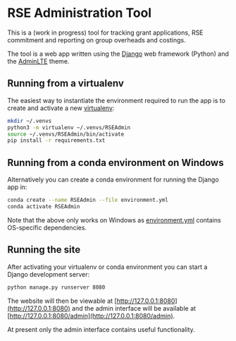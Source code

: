 # RSE Administration Tool

This is a (work in progress) tool for tracking grant applications, RSE commitment and reporting on group overheads and costings.

The tool is a web app written using the [Django][django] web framework (Python) 
and the [AdminLTE][adminlte2] theme.

## Running from a virtualenv

The easiest way to instantiate the environment required to run the app is to 
create and activate a new [virtualenv][virtualenv]:

```sh
mkdir ~/.venvs
python3 -m virtualenv ~/.venvs/RSEAdmin
source ~/.venvs/RSEAdmin/bin/activate
pip install -r requirements.txt
```

## Running from a conda environment on Windows

Alternatively you can create a conda environment for running the Django app in:

```sh
conda create --name RSEAdmin --file environment.yml
conda activate RSEAdmin
```

Note that the above only works on Windows as [environment.yml](environment.yml) contains OS-specific dependencies.
    
## Running the site

After activating your virtualenv or conda environment you can start a Django development server:

```sh
python manage.py runserver 8080
```
    
The website will then be viewable at [http://127.0.0.1:8080](http://127.0.0.1:8080) and 
the admin interface will be available at [http://127.0.0.1:8080/admin](http://127.0.0.1:8080/admin).

At present only the admin interface contains useful functionality.

[adminlte2]: https://django-adminlte2.readthedocs.io/en/latest/ 
[conda]: https://docs.conda.io/en/latest/
[django]: https://www.djangoproject.com/
[virtualenv]: https://virtualenv.pypa.io/en/latest/
